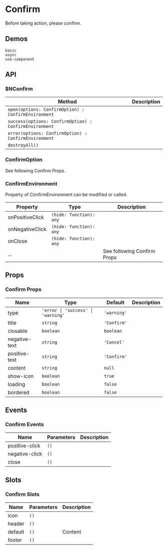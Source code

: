 # Confirm
Before taking action, please confirm.

## Demos
```demo
basic
async
use-component
```
## API
### $NConfirm
|Method|Description|
|-|-|
|`open(options: ConfirmOption) : ConfirmEnvironment`||
|`success(options: ConfirmOption) : ConfirmEnvironment`||
|`error(options: ConfirmOption) : ConfirmEnvironment`||
|`destroyAll()`||

### ConfirmOption
See following Confirm Props.

### ConfirmEnvironment
Property of ConfirmEnvironment can be modified or called.

|Property|Type|Description|
|-|-|-|
|onPositiveClick|`(hide: function): any`||
|onNegativeClick|`(hide: function): any`||
|onClose|`(hide: function): any`||
|...||See following Confirm Props|

## Props
### Confirm Props
|Name|Type|Default|Description|
|-|-|-|-|
|type|`'error \| 'success' \| 'warning'`|`'warning'`||
|title|`string`|`'Confirm'`||
|closable|`boolean`|`boolean`||
|negative-text|`string`|`'Cancel'`||
|positive-test|`string`|`'Confirm'`||
|content|`string`|`null`||
|show-icon|`boolean`|`true`||
|loading|`boolean`|`false`||
|bordered|`boolean`|`false`||

## Events
### Confirm Events
|Name|Parameters|Description|
|-|-|-|
|positive-click|`()`||
|negative-click|`()`||
|close|`()`||

## Slots
### Confirm Slots
|Name|Parameters|Description|
|-|-|-|
|icon|`()`||
|header|`()`||
|default|`()`|Content|
|footer|`()`||

